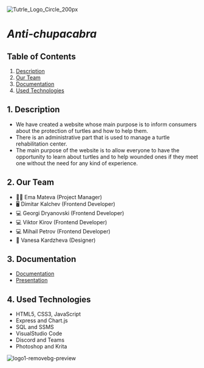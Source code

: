 ![Tutrle_Logo_Circle_200px](https://user-images.githubusercontent.com/58329141/123556156-47849380-d792-11eb-8c1d-31813e5acf7e.png)

# <i> Anti-chupacabra</i>
## Table of Contents
1. [Description](#desc)
2. [Our Team](#team)
3. [Documentation](#documentation)
4. [Used Technologies](#technologies)

<a name="desc"></a>
## 1. Description
- We have created a website whose main purpose is to inform consumers about the protection of turtles and how to help them.
- There is an administrative part that is used to manage a turtle rehabilitation center.
- The main purpose of the website is to allow everyone to have the opportunity to learn about turtles and to help wounded ones if they meet one without the need for any kind of experience.



<a name="team"></a>
## 2. Our Team
- :woman_teacher: Ema Mateva (Project Manager)
- :desktop_computer: Dimitar Kalchev (Frontend Developer)
- :computer: Georgi Dryanovski (Frontend Developer)
- :computer: Viktor Kirov (Frontend Developer)
- :computer: Mihail Petrov (Frontend Developer)
- :art: Vanesa Kardzheva (Designer)

<a name="documentation"></a>
## 3. Documentation
* [Documentation](https://github.com/emmateva18/Anti-chupacabra/wiki)
* [Presentation](https://codingburgas-my.sharepoint.com/:p:/g/personal/emmateva18_codingburgas_bg/EVYfN00L0ctFjnPmMSEVHqcBX1LxvcaeUl3G-Gm0Ba5mYw?e=KKMgkk)

<a name="technologies"></a>

## 4. Used Technologies
* HTML5, CSS3, JavaScript
* Express and Chart.js
* SQL and SSMS
* VisualStudio Code
* Discord and Teams
* Photoshop and Krita

![logo1-removebg-preview](https://user-images.githubusercontent.com/58329141/123147146-5ce28080-d467-11eb-8708-64223864fd72.png)
